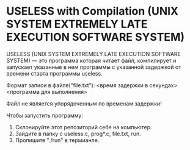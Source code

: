 # USELESS with Compilation (UNIX SYSTEM EXTREMELY LATE EXECUTION SOFTWARE SYSTEM)
USELESS (UNIX SYSTEM EXTREMELY LATE EXECUTION SOFTWARE SYSTEM) — это программа которая читает файл,
компилирует и запускает указанные в нем программы с указанной задержкой от времени старта программы useless. 

Формат записи в файле("file.txt"):
<время задержки в секундах> <программа для выполнения>

Файл не является упорядоченным по временам задержки!

Чтобы запустить программу:
1. Cклонируйте этот репозиторий себе на компьютер.
2. Зайдите в папку с useless.c, prog*.c, file.txt, run.
3. Пропишите "./run" в термианле.

